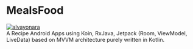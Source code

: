 # MealsFood
[![alvayonara](https://circleci.com/gh/alvayonara/MealsFood.svg?style=shield)](https://circleci.com/gh/alvayonara/MealsFood) <br/>
A Recipe Android Apps using Koin, RxJava, Jetpack (Room, ViewModel, LiveData) based on MVVM architecture purely written in Kotlin.
